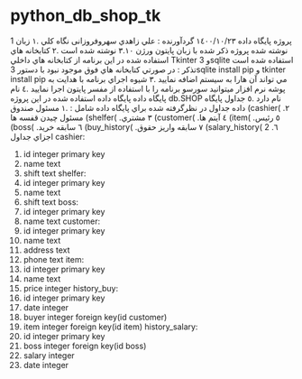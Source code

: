 # python_db_shop_tk

1 
پروژه پايگاه داده 
 ١٤٠٠/١٠/٢٣
گردآورنده : علي زاهدي سهروفروزانی
نگاه كلي 
.١ زبان نوشته شده 
پروژه ذكر شده با زبان پايتون ورژن ٣.١٠ نوشته شده است 
.٢ كتابخانه هاي استفاده شده
در اين برنامه از كتابخانه هاي داخلي Tkinter و 3sqlite استفاده شده است 
تذكر : در صورتي كتابخانه هاي فوق موجود نبود با دستور 3sqlite install pip و tkinter install pip مي تواند آن هارا به سيستم اضافه نماييد 
.٣ شيوه اجراي برنامه 
با هدايت به پوشه نرم افزار ميتوانيد سورسو برنامه را با استفاده از مفسر پايتون اجرا نماييد
.٤ نام پايگاه داده 
پايگاه داده استفاده شده در اين پروژه db.SHOP نام دارد 
.٥ جداول پايگاه داده 
جداول در نظرگرفته شده براي پايگاه داده شامل : 
.١ مسئول صندوق (cashier(
.٢ مسئول چيدن قفسه ها (shelfer(
.٣ مشتري (customer(
.٤ آيتم ها (item(
.٥ رئيس (boss(
.٦ سابقه خريد (buy_history(
.٧ سابقه واريز حقوق (salary_history(
2 
.٦ اجزاي جداول 
cashier:
 1. id integer primary key 
 2. name text 
 3. shift text 
shelfer:
 1. id integer primary key 
 2. name text 
 4. shift text 
boss:
 1. id integer primary key 
 2. name text 
customer:
 1. id integer primary key 
 2. name text 
 3. address text 
 4. phone text 
item:
 1. id integer primary key 
 2. name text 
 3. price integer 
history_buy:
 1. id integer primary key 
 2. date integer 
 3. buyer integer foreign key(id customer)
 4. item integer foreign key(id item)
history_salary:
 1. id integer primary key 
 2. boss integer foreign key(id boss)
 3. salary integer 
 4. date integer 
